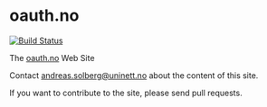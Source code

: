 # oauth.no

[![Build Status](https://circleci.com/gh/andreassolberg/oauth.no.svg?style=shield&circle-token=f22e73648d143f1074358cbec4bcb8c0a3eb5b59)](https://circleci.com/gh/andreassolberg/oauth.no)

The [oauth.no](http://oauth.no) Web Site

Contact andreas.solberg@uninett.no about the content of this site.

If you want to contribute to the site, please send pull requests.

